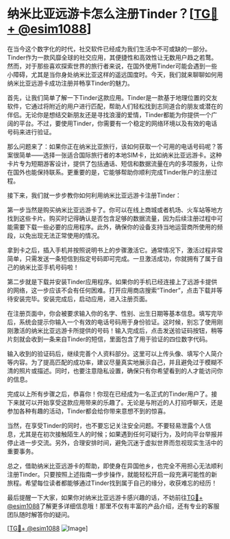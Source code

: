 # 纳米比亚远游卡怎么注册Tinder？[[TG💪+ @esim1088](https://t.me/s/esim1088)]

在当今这个数字化的时代，社交软件已经成为我们生活中不可或缺的一部分。Tinder作为一款风靡全球的社交应用，其便捷性和高效性让无数用户趋之若鹜。然而，对于那些喜欢探索世界的旅行者来说，在国外使用Tinder可能会遇到一些小障碍，尤其是当你身处纳米比亚这样的遥远国度时。今天，我们就来聊聊如何用纳米比亚远游卡成功注册并畅享Tinder的魅力。

首先，让我们简单了解一下Tinder这款应用。Tinder是一款基于地理位置的交友软件，它通过将附近的用户进行匹配，帮助人们轻松找到志同道合的朋友或潜在的伴侣。无论你是想结交新朋友还是寻找浪漫的爱情，Tinder都能为你提供一个广阔的平台。不过，要使用Tinder，你需要有一个稳定的网络环境以及有效的电话号码来进行验证。

那么问题来了：如果你正在纳米比亚旅行，该如何获取一个可用的电话号码呢？答案很简单——选择一张适合国际旅行者的本地SIM卡，比如纳米比亚远游卡。这种卡片专为短期游客设计，提供了包括通话、短信和数据流量在内的多项服务，让你在国外也能保持联系。更重要的是，它能够帮助你顺利完成Tinder账户的注册过程。

接下来，我们就一步步教你如何利用纳米比亚远游卡注册Tinder：

第一步当然是购买纳米比亚远游卡了。你可以在线上商城或者机场、火车站等地方找到这些卡片。购买时记得确认是否包含足够的数据流量，因为后续注册过程中可能需要下载一些必要的应用程序。此外，确保你的设备支持当地运营商所使用的频段，以免出现无法正常使用的情况。

拿到卡之后，插入手机并按照说明书上的步骤激活它。通常情况下，激活过程非常简单，只需发送一条短信到指定号码即可完成。一旦激活成功，你就拥有了属于自己的纳米比亚手机号码啦！

第二步就是下载并安装Tinder应用程序。如果你的手机已经连接上了远游卡提供的网络，这一步应该不会有任何困难。打开应用商店搜索“Tinder”，点击下载并等待安装完毕。安装完成后，启动应用，进入注册页面。

在注册页面中，你会被要求输入你的名字、性别、出生日期等基本信息。填写完毕后，系统会提示你输入一个有效的电话号码用于身份验证。这时候，别忘了使用刚刚激活的纳米比亚远游卡所提供的号码！输入完成后，点击发送验证码按钮，稍等片刻就会收到一条来自Tinder的短信，里面包含了用于验证的四位数字代码。

输入收到的验证码后，继续完善个人资料部分。这里可以上传头像、填写个人简介等内容。为了提高匹配的成功率，建议尽量真实地展示自己，并且避免过于模糊不清的照片或描述。同时，也要注意隐私设置，确保只有你希望看到的人才能访问你的信息。

完成以上所有步骤之后，恭喜你！你现在已经成为一名正式的Tinder用户了。接下来就可以开始享受这款应用带来的乐趣了。无论是与附近的人打招呼聊天，还是参加各种有趣的活动，Tinder都会给你带来意想不到的惊喜。

当然，在享受Tinder的同时，也不要忘记关注安全问题。不要轻易泄露个人信息，尤其是在初次接触陌生人的时候；如果遇到任何可疑行为，及时向平台举报并停止进一步交流。另外，合理安排时间，避免沉迷于虚拟世界而忽视现实生活中的重要事务。

总之，借助纳米比亚远游卡的帮助，即使身在异国他乡，也完全不用担心无法顺利注册Tinder。只要按照上述指南一步步操作，就能轻松开启一段充满可能性的新旅程。希望每位读者都能够通过Tinder找到属于自己的缘分，收获难忘的经历！

最后提醒一下大家，如果你对纳米比亚远游卡感兴趣的话，不妨前往[TG💪+ @esim1088](https://t.me/s/esim1088)了解更多详细信息哦！那里不仅有丰富的产品介绍，还有专业的客服团队随时解答你的疑问。

[[TG💪+ @esim1088](https://t.me/s/esim1088) ![Image](https://i.postimg.cc/4NQfJmqS/Snipaste-2025-05-13-00-14-12.png)]